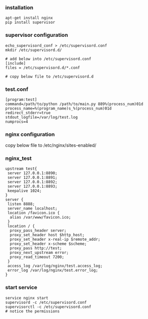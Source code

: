 ### installation ###
```
apt-get install nginx
pip install supervisor
```

### supervisor configuration ###
```
echo_supervisord_conf > /etc/supervisord.conf
mkdir /etc/supervisord.d/

# add below into /etc/supervisord.conf
[include]
files = /etc/supervisord.d/*.conf

# copy below file to /etc/supervisord.d
```

### test.conf ###
```
[program:test]
command=/path/to/python /path/to/main.py 889%(process_num)01d
process_name=%(program_name)s_%(process_num)01d
redirect_stderr=true
stdout_logfile=/var/log/test.log
numprocs=4
```

### nginx configuration ###
copy below file to /etc/nginx/sites-enabled/

### nginx_test ###
```
upstream test{
 server 127.0.0.1:8890;
 server 127.0.0.1:8891;
 server 127.0.0.1:8892;
 server 127.0.0.1:8893;
 keepalive 1024;
}
server {
 listen 8888;
 server_name localhost;
 location /favicon.ico {
  alias /var/www/favicon.ico;
 }
 location / {
  proxy_pass_header server;
  proxy_set_header host $http_host;
  proxy_set_header x-real-ip $remote_addr;
  proxy_set_header x-scheme $scheme;
  proxy_pass http://test;
  proxy_next_upstream error;
  proxy_read_timeout 7200;
 }
 access_log /var/log/nginx/test.access_log;
 error_log /var/log/nginx/test.error_log;
}
```

### start service ###
```
service nginx start
supervisord -c /etc/supervisord.conf
supervisorctl -c /etc/supervisord.conf
# notice the permissions
```
